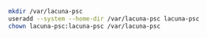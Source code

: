 ﻿```sh
mkdir /var/lacuna-psc
useradd --system --home-dir /var/lacuna-psc lacuna-psc
chown lacuna-psc:lacuna-psc /var/lacuna-psc
```
